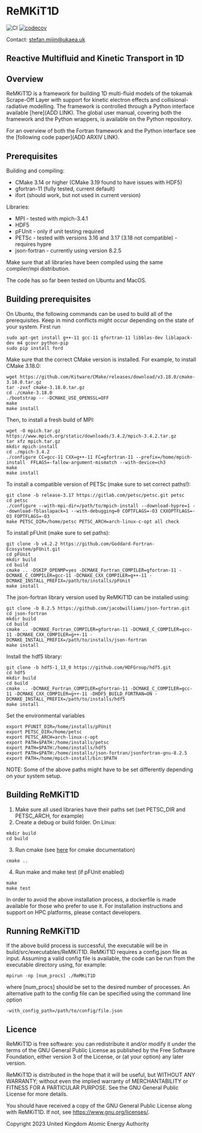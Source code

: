# ReMKiT1D
![CI](https://github.com/ukaea/ReMKiT1D/actions/workflows/CI.yml/badge.svg)
[![codecov](https://codecov.io/gh/ukaea/ReMKiT1D/branch/master/graph/badge.svg?token=I709666D08)](https://codecov.io/gh/ukaea/ReMKiT1D)

Contact: stefan.mijin@ukaea.uk


## **Re**active **M**ultifluid and **Ki**netic **T**ransport in **1D**

## Overview 

ReMKiT1D is a framework for building 1D multi-fluid models of the tokamak Scrape-Off Layer with support for kinetic electron effects and collisional-radiative modelling. The framework is controlled through a Python interface available [here](ADD LINK). The global user manual, covering both the framework and the Python wrappers, is available on the Python repository. 

For an overview of both the Fortran framework and the Python interface see the [following code paper](ADD ARXIV LINK).
## Prerequisites

Building and compiling: 
- CMake 3.14 or higher (CMake 3.19 found to have issues with HDF5)
- gfortran-11 (fully tested, current default)
- ifort (should work, but not used in current version)

Libraries: 
- MPI - tested with mpich-3.4.1
- HDF5 
- pFUnit - only if unit testing required 
- PETSc - tested with versions 3.16 and 3.17 (3.18 not compatible) - requires hypre
- json-fortran - currently using version 8.2.5

Make sure that all libraries have been compiled using the same compiler/mpi distribution. 

The code has so far been tested on Ubuntu and MacOS. 

## Building prerequisites 

On Ubuntu, the following commands can be used to build all of the prerequisites. Keep in mind conflicts might occur depending on the state of your system. First run

```
sudo apt-get install g++-11 gcc-11 gfortran-11 libblas-dev liblapack-dev m4 gcovr python-pip
sudo pip install ford
```

Make sure that the correct CMake version is installed. For example, to install CMake 3.18.0:

```
wget https://github.com/Kitware/CMake/releases/download/v3.18.0/cmake-3.18.0.tar.gz
tar -zvxf cmake-3.18.0.tar.gz
cd ./cmake-3.18.0
./bootstrap -- -DCMAKE_USE_OPENSSL=OFF
make
make install
```

Then, to install a fresh build of MPI:

```
wget -O mpich.tar.gz https://www.mpich.org/static/downloads/3.4.2/mpich-3.4.2.tar.gz
tar xfz mpich.tar.gz
mkdir mpich-install
cd ./mpich-3.4.2
./configure CC=gcc-11 CXX=g++-11 FC=gfortran-11 --prefix=/home/mpich-install  FFLAGS=-fallow-argument-mismatch --with-device=ch3
make 
make install
```

To install a compatible version of PETSc (make sure to set correct paths!):

```
git clone -b release-3.17 https://gitlab.com/petsc/petsc.git petsc
cd petsc
./configure --with-mpi-dir=/path/to/mpich-install --download-hypre=1 --download-fblaslapack=1 --with-debugging=0 COPTFLAGS=-O3 CXXOPTFLAGS=-O3 FOPTFLAGS=-O3
make PETSC_DIR=/home/petsc PETSC_ARCH=arch-linux-c-opt all check
```

To install pFUnit (make sure to set paths):
```
git clone -b v4.2.2 https://github.com/Goddard-Fortran-Ecosystem/pFUnit.git
cd pFUnit
mkdir build
cd build
cmake .. -DSKIP_OPENMP=yes -DCMAKE_Fortran_COMPILER=gfortran-11 -DCMAKE_C_COMPILER=gcc-11 -DCMAKE_CXX_COMPILER=g++-11 -DCMAKE_INSTALL_PREFIX=/path/to/installs/pFUnit
make install
```

The json-fortran library version used by ReMKiT1D can be installed using:

```
git clone -b 8.2.5 https://github.com/jacobwilliams/json-fortran.git
cd json-fortran
mkdir build
cd build
cmake .. -DCMAKE_Fortran_COMPILER=gfortran-11 -DCMAKE_C_COMPILER=gcc-11 -DCMAKE_CXX_COMPILER=g++-11 -DCMAKE_INSTALL_PREFIX=/path/to/installs/json-fortran
make install
```

Install the hdf5 library:

```
git clone -b hdf5-1_13_0 https://github.com/HDFGroup/hdf5.git
cd hdf5
mkdir build
cd build
cmake .. -DCMAKE_Fortran_COMPILER=gfortran-11 -DCMAKE_C_COMPILER=gcc-11 -DCMAKE_CXX_COMPILER=g++-11 -DHDF5_BUILD_FORTRAN=ON -DCMAKE_INSTALL_PREFIX=/path/to/installs/hdf5
make install
```

Set the environmental variables

```
export PFUNIT_DIR=/home/installs/pFUnit
export PETSC_DIR=/home/petsc
export PETSC_ARCH=arch-linux-c-opt
export PATH=$PATH:/home/installs/petsc
export PATH=$PATH:/home/installs/hdf5
export PATH=$PATH:/home/installs/json-fortran/jsonfortran-gnu-8.2.5
export PATH=/home/mpich-install/bin:$PATH
```
NOTE: Some of the above paths might have to be set differently depending on your system setup. 

## Building ReMKiT1D 

1. Make sure all used libraries have their paths set (set PETSC_DIR and PETSC_ARCH, for example)
2. Create a debug or build folder. On Linux:
``` 
mkdir build
cd build
```
3. Run cmake (see [here](https://cmake.org/cmake/help/latest/manual/cmake.1.html) for cmake documentation)
```
cmake ..
```
4. Run make and make test (if pFUnit enabled)
```
make
make test
```

In order to avoid the above installation process, a dockerfile is made available for those who prefer to use it. For installation instructions and support on HPC platforms, please contact developers.
## Running ReMKiT1D 

If the above build process is successful, the executable will be in build/src/executables/ReMKiT1D.
ReMKiT1D requires a config.json file as input. Assuming a valid config file is available, the code can be run from the executable directory using, for example:
```
mpirun -np [num_procs] ./ReMKiT1D
```
where [num_procs] should be set to the desired number of processes. An alternative path to the config file can be specified using the command line option 

```
-with_config_path=/path/to/config/file.json
```

## Licence

ReMKiT1D is free software: you can redistribute it and/or modify it under the terms of the GNU General Public License as published by the Free Software Foundation, either version 3 of the License, or (at your option) any later version.

ReMKiT1D is distributed in the hope that it will be useful, but WITHOUT ANY WARRANTY; without even the implied warranty of MERCHANTABILITY or FITNESS FOR A PARTICULAR PURPOSE. See the GNU General Public License for more details.

You should have received a copy of the GNU General Public License along with ReMKiT1D. If not, see <https://www.gnu.org/licenses/>. 

Copyright 2023 United Kingdom Atomic Energy Authority